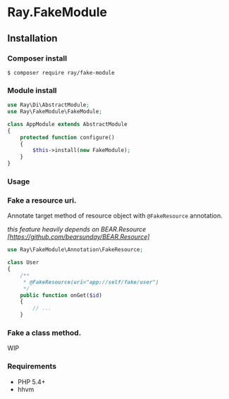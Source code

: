 # Ray.FakeModule

## Installation

### Composer install

    $ composer require ray/fake-module
    
### Module install

```php
use Ray\Di\AbstractModule;
use Ray\FakeModule\FakeModule;

class AppModule extends AbstractModule
{
    protected function configure()
    {
        $this->install(new FakeModule);
    }
}
```
### Usage


### Fake a resource uri.

Annotate target method of resource object with `@FakeResource` annotation.

*this feature heavily depends on BEAR.Resource [https://github.com/bearsunday/BEAR.Resource]*

```php
use Ray\FakeModule\Annotation\FakeResource;

class User
{
    /**
     * @FakeResource(uri="app://self/fake/user")
     */
    public function onGet($id)
    {
        // ...
    }
```

### Fake a class method.

WIP

### Requirements

 * PHP 5.4+
 * hhvm

